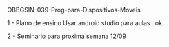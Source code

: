 OBBGSIN-039-Prog-para-Dispositivos-Moveis

1 - Plano de ensino
Usar android studio para aulas . ok

2 - Seminario para proxima semana 12/09


